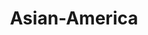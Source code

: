 ---
layout: grid
title:  Asian-America
slug:   asianamerica
description: >
  Asian American books
---